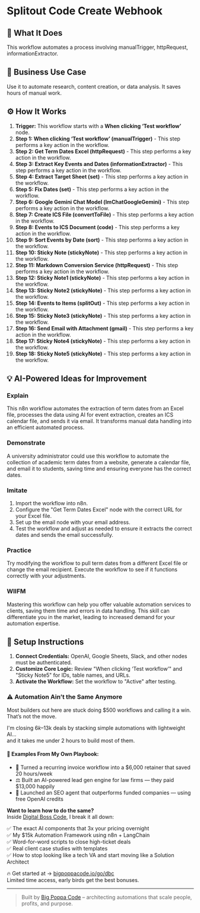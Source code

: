 # Splitout Code Create Webhook

## 🚀 What It Does
This workflow automates a process involving manualTrigger, httpRequest, informationExtractor.

## 💼 Business Use Case
Use it to automate research, content creation, or data analysis. It saves hours of manual work.

## ⚙️ How It Works
1.  **Trigger:** This workflow starts with a **When clicking ‘Test workflow’** node.
2. **Step 1: When clicking ‘Test workflow’ (manualTrigger)** - This step performs a key action in the workflow.
3. **Step 2: Get Term Dates Excel (httpRequest)** - This step performs a key action in the workflow.
4. **Step 3: Extract Key Events and Dates (informationExtractor)** - This step performs a key action in the workflow.
5. **Step 4: Extract Target Sheet (set)** - This step performs a key action in the workflow.
6. **Step 5: Fix Dates (set)** - This step performs a key action in the workflow.
7. **Step 6: Google Gemini Chat Model (lmChatGoogleGemini)** - This step performs a key action in the workflow.
8. **Step 7: Create ICS File (convertToFile)** - This step performs a key action in the workflow.
9. **Step 8: Events to ICS Document (code)** - This step performs a key action in the workflow.
10. **Step 9: Sort Events by Date (sort)** - This step performs a key action in the workflow.
11. **Step 10: Sticky Note (stickyNote)** - This step performs a key action in the workflow.
12. **Step 11: Markdown Conversion Service (httpRequest)** - This step performs a key action in the workflow.
13. **Step 12: Sticky Note1 (stickyNote)** - This step performs a key action in the workflow.
14. **Step 13: Sticky Note2 (stickyNote)** - This step performs a key action in the workflow.
15. **Step 14: Events to Items (splitOut)** - This step performs a key action in the workflow.
16. **Step 15: Sticky Note3 (stickyNote)** - This step performs a key action in the workflow.
17. **Step 16: Send Email with Attachment (gmail)** - This step performs a key action in the workflow.
18. **Step 17: Sticky Note4 (stickyNote)** - This step performs a key action in the workflow.
19. **Step 18: Sticky Note5 (stickyNote)** - This step performs a key action in the workflow.

## 💡 AI-Powered Ideas for Improvement
### Explain
This n8n workflow automates the extraction of term dates from an Excel file, processes the data using AI for event extraction, creates an ICS calendar file, and sends it via email. It transforms manual data handling into an efficient automated process.

### Demonstrate
A university administrator could use this workflow to automate the collection of academic term dates from a website, generate a calendar file, and email it to students, saving time and ensuring everyone has the correct dates.

### Imitate
1. Import the workflow into n8n.
2. Configure the "Get Term Dates Excel" node with the correct URL for your Excel file.
3. Set up the email node with your email address.
4. Test the workflow and adjust as needed to ensure it extracts the correct dates and sends the email successfully.

### Practice
Try modifying the workflow to pull term dates from a different Excel file or change the email recipient. Execute the workflow to see if it functions correctly with your adjustments.

### WIIFM
Mastering this workflow can help you offer valuable automation services to clients, saving them time and errors in data handling. This skill can differentiate you in the market, leading to increased demand for your automation expertise.

## 🔧 Setup Instructions
1. **Connect Credentials:** OpenAI, Google Sheets, Slack, and other nodes must be authenticated.
2. **Customize Core Logic:** Review "When clicking ‘Test workflow’" and "Sticky Note5" for IDs, table names, and URLs.
3. **Activate the Workflow:** Set the workflow to "Active" after testing.

### ⚠️ Automation Ain’t the Same Anymore

Most builders out here are stuck doing $500 workflows and calling it a win.  
That’s not the move.  

I'm closing $6k–$13k deals by stacking simple automations with lightweight AI...  
and it takes me under 2 hours to build most of them.

#### 🧠 Examples From My Own Playbook:
- 🔁 Turned a recurring invoice workflow into a $6,000 retainer that saved 20 hours/week  
- ⚖️ Built an AI-powered lead gen engine for law firms — they paid $13,000 happily  
- 🚀 Launched an SEO agent that outperforms funded companies — using free OpenAI credits  

**Want to learn how to do the same?**  
Inside [Digital Boss Code](https://bigpoppacode.io/go/dbc), I break it all down:

✅ The exact AI components that 3x your pricing overnight  
✅ My $15k Automation Framework using n8n + LangChain  
✅ Word-for-word scripts to close high-ticket deals  
✅ Real client case studies with templates  
✅ How to stop looking like a tech VA and start moving like a Solution Architect  

🔥 Get started at → [bigpoppacode.io/go/dbc](https://bigpoppacode.io/go/dbc)  
Limited time access, early birds get the best bonuses.

---
> Built by [Big Poppa Code](https://bigpoppacode.io) – architecting automations that scale people, profits, and purpose.
